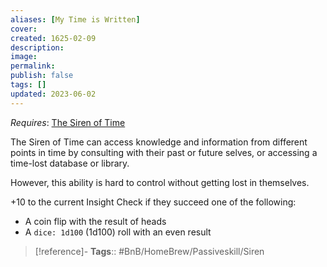 ```yaml
---
aliases: [My Time is Written]
cover: 
created: 1625-02-09
description: 
image: 
permalink: 
publish: false
tags: []
updated: 2023-06-02
---
```


*Requires*: [The Siren of Time](Github/Bunkers%20and%20Badasses/Sourcebook/Creating%20a%20Vault%20Hunter/The%20Classes/Siren%20of%20Time/Siren%20of%20Time.md)

The Siren of Time can access knowledge and information from different points in time by consulting with their past or future selves, or accessing a time-lost database or library. 

However, this ability is hard to control without getting lost in themselves.

+10 to the current Insight Check if they succeed one of the following: 
- A coin flip with the result of heads
- A `dice: 1d100` (1d100) roll with an even result


> [!reference]-
> **Tags**:: #BnB/HomeBrew/Passiveskill/Siren
